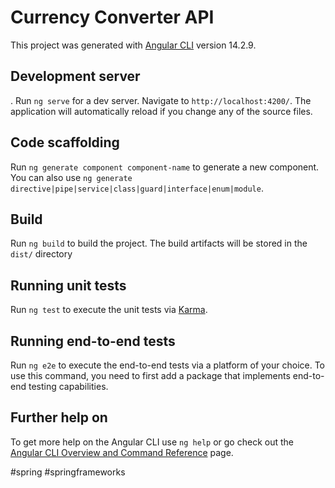 # Currency Converter API

This project was generated with [Angular CLI](https://github.com/angular/angular-cli) version 14.2.9.

## Development server
.
Run `ng serve` for a dev server. Navigate to `http://localhost:4200/`. The application will automatically reload if you change any of the source files.

## Code scaffolding

Run `ng generate component component-name` to generate a new component. You can also use `ng generate directive|pipe|service|class|guard|interface|enum|module`.

## Build 

Run `ng build` to build the project. The build artifacts will be stored in the `dist/` directory

## Running unit tests

Run `ng test` to execute the unit tests via [Karma](https://karma-runner.github.io).

## Running end-to-end tests

Run `ng e2e` to execute the end-to-end tests via a platform of your choice. To use this command, you need to first add a package that implements end-to-end testing capabilities.

## Further help on

To get more help on the Angular CLI use `ng help` or go check out the [Angular CLI Overview and Command Reference](https://angular.io/cli) page.

#spring #springframeworks
